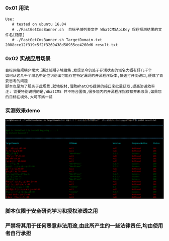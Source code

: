 ### 0x01 用法
```
Use:
   # tested on ubuntu 16.04 
   # ./FastGetCmsBanner.sh  目标子域列表文件 WhatCMSApiKey 保存探测结果的文件名[随意]
   # ./FastGetCmsBanner.sh TargetDomain.txt 2008cce12f319c5f2f3269438d50935ce4260d6 result.txt
```

### 0x02 实战应用场景
```  
目标网络规模非常大,通过前期子域搜集,发现至今仍处于存活状态的域名大概有好几千个
如何从这几千个域名中定位识别出可能存在特定漏洞的开源程序版本,快速打开突破口,便成了首要思考的问题
脚本也是为了服务于此场景,就地取材,借助WhatCMS提供的接口来批量获取,提高渗透效率
注: 需要特别说明的是,WhatCMS 并不符合国情,很多境内的开源程序指纹都并未收录,如果您的目标在境外,大可不妨一试
```

### 实测效果demo
![demo](GebCMSBannerDemo.png)


### 脚本仅限于安全研究学习和授权渗透之用
### 严禁将其用于任何恶意非法用途,由此所产生的一些法律责任,均由使用者自行承担

